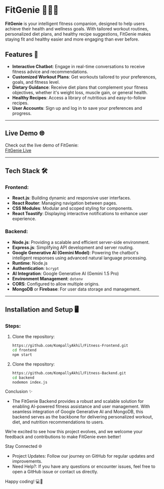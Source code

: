 # FitGenie 🏋️‍♀️🥗

**FitGenie** is your intelligent fitness companion, designed to help users achieve their health and wellness goals. With tailored workout routines, personalized diet plans, and healthy recipe suggestions, FitGenie makes staying fit and healthy easier and more engaging than ever before.


## Features 🚀

- **Interactive Chatbot**: Engage in real-time conversations to receive fitness advice and recommendations.
- **Customized Workout Plans**: Get workouts tailored to your preferences, goals, and fitness level.
- **Dietary Guidance**: Receive diet plans that complement your fitness objectives, whether it's weight loss, muscle gain, or general health.
- **Healthy Recipes**: Access a library of nutritious and easy-to-follow recipes.
- **User Accounts**: Sign up and log in to save your preferences and progress.

---

## Live Demo 🌐

Check out the live demo of FitGenie:  
[FitGenie Live](https://fitness-bot-lilac.vercel.app/Login)  

---

## Tech Stack 🛠️

### Frontend:
- **React.js**: Building dynamic and responsive user interfaces.
- **React Router**: Managing navigation between pages.
- **CSS Modules**: Modular and scoped styling for components.
- **React Toastify**: Displaying interactive notifications to enhance user experience.

### Backend:
- **Node.js**: Providing a scalable and efficient server-side environment.
- **Express.js**: Simplifying API development and server routing.
- **Google Generative AI (Gemini Model)**: Powering the chatbot's intelligent responses using advanced natural language processing.
- **Runtime**: Node.js
- **Authentication**: `bcrypt`
- **AI Integration**: Google Generative AI (Gemini 1.5 Pro)
- **Environment Management**: `dotenv`
- **CORS**: Configured to allow multiple origins.
- **MongoDB** or **Firebase**: For user data storage and management.

---

## Installation and Setup 🖥️

### Steps:
1. Clone the repository:
   ```bash
   https://github.com/KompallyAkhil/Fitness-Frontend.git
   cd frontend
   npm start
2. Clone the repository:
   ```bash
   https://github.com/KompallyAkhil/Fitness-Backend.git
   cd backend
   nodemon index.js


Conclusion ✨


 - The FitGenie Backend provides a robust and scalable solution for enabling AI-powered fitness assistance and user management. With seamless integration of Google Generative AI and MongoDB, this backend serves as the backbone for delivering personalized workout, diet, and nutrition recommendations to users.

We’re excited to see how this project evolves, and we welcome your feedback and contributions to make FitGenie even better!


Stay Connected 🌐
 - Project Updates: Follow our journey on GitHub for regular updates and improvements.
 - Need Help?: If you have any questions or encounter issues, feel free to open a GitHub issue or contact us directly.

Happy coding! 💻🎉
